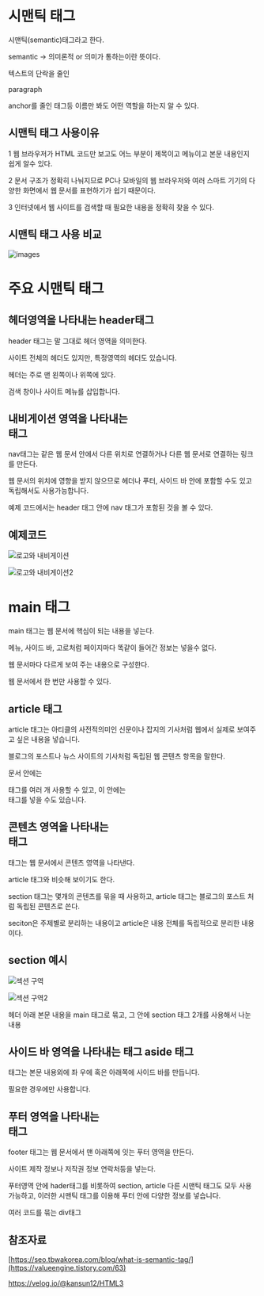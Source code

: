 시맨틱 태그
===

시맨틱(semantic)태그라고 한다.

semantic -> 의미론적 or 의미가 통하는이란 뜻이다.

텍스트의 단락을 줄인 <p> paragraph

anchor를 줄인 <a> 태그등 이름만 봐도 어떤 역할을 하는지 알 수 있다.

시맨틱 태그 사용이유
--

1 웹 브라우저가 HTML 코드만 보고도 어느 부분이 제목이고 메뉴이고 본문 내용인지 쉽게 알수 있다.

2 문서 구조가 정확히 나눠지므로 PC나 모바일의 웹 브라우저와 여러 스마트 기기의 다양한 화면에서 웹 문서를 표현하기가 쉽기 때문이다.

3 인터넷에서 웹 사이트를 검색할 때 필요한 내용을 정확히 찾을 수 있다.

시맨틱 태그 사용 비교
---

![images](https://github.com/user-attachments/assets/e4868aa4-a998-49e7-b9ee-9759b0635573)

주요 시맨틱 태그
===

헤더영역을 나타내는 header태그
---

header 태그는 말 그대로 헤더 영역을 의미한다.

사이트 전체의 헤더도 있지만, 특정영역의 헤더도 있습니다.

헤더는 주로 맨 왼쪽이나 위쪽에 있다.

검색 창이나 사이트 메뉴를 삽입합니다.

내비게이션 영역을 나타내는 <nav> 태그
---

nav태그는 같은 웹 문서 안에서 다른 위치로 연결하거나 다른 웹 문서로 연결하는 링크를 만든다.

웹 문서의 위치에 영향을 받지 않으므로 헤더나 푸터, 사이드 바 안에 포함할 수도 있고 독립해서도 사용가능합니다.

예제 코드에서는 header 태그 안에 nav 태그가 포함된 것을 볼 수 있다.

예제코드
---

![로고와 내비게이션](https://github.com/user-attachments/assets/225356ac-1702-420f-9dc8-b684fea8a2ef)

![로고와 내비게이션2](https://github.com/user-attachments/assets/9715544b-1a8a-4fde-8064-74d91702e39f)

main 태그
===

main 태그는 웹 문서에 핵심이 되는 내용을 넣는다.

메뉴, 사이드 바, 고로처럼 페이지마다 똑같이 들어간 정보는 넣을수 없다.

웹 문서마다 다르게 보여 주는 내용으로 구성한다.

웹 문서에서 한 번만 사용할 수 있다.

article 태그
---

article 태그는 아티클의 사전적의미인 신문이나 잡지의 기사처럼 웹에서 실제로 보여주고 싶은 내용을 넣습니다.

블로그의 포스트나 뉴스 사이트의 기사처럼 독립된 웹 콘텐츠 항목을 말한다.

문서 안에는 <article> 태그를 여러 개 사용할 수 있고, 이 안에는 <section>태그를 넣을 수도 있습니다.

콘텐츠 영역을 나타내는 <section> 태그
---

<section> 태그는 웹 문서에서 콘텐츠 영역을 나타낸다.

article 태그와 비슷해 보이기도 한다.

section 태그는 몇개의 콘텐츠를 묶을 때 사용하고, article 태그는 블로그의 포스트 처럼 독립된 콘텐츠로 쓴다.

seciton은 주제별로 분리하는 내용이고 article은 내용 전체를 독립적으로 분리한 내용이다.

section 예시
--

![섹션 구역](https://github.com/user-attachments/assets/bf002d6c-f16b-4f95-9e5a-315110449dcd)

![섹션 구역2](https://github.com/user-attachments/assets/10533ec9-ee95-470e-972e-5c0340cfa898)

헤더 아래 본문 내용을 main 태그로 묶고, 그 안에 section 태그 2개를 사용해서 나눈 내용

사이드 바 영역을 나타내는 태그 aside 태그
---
<aside> 태그는 본문 내용외에 좌 우에 혹은 아래쪽에 사이드 바를 만듭니다.

필요한 경우에만 사용합니다.

푸터 영역을 나타내는 <footer>태그
---

footer 태그는 웹 문서에서 맨 아래쪽에 잇는 푸터 영역을 만든다.

사이트 제작 정보나 저작권 정보 연락처등을 넣는다.

푸터영역 안에 hader태그를 비롯하여 section, article 다른 시맨틱 태그도 모두 사용가능하고, 이러한 시맨틱 태그를 이용해 푸터 안에 다양한 정보를 넣습니다.

여러 코드를 묶는 div태그




참조자료
---

[https://seo.tbwakorea.com/blog/what-is-semantic-tag/](https://valueengine.tistory.com/63)

https://velog.io/@kansun12/HTML3
